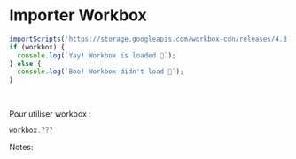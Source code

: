 <!-- .slide: class="with-code" data-background="#fb8c00" -->

# Importer Workbox

<!-- .element: style="color:white" -->

```javascript
importScripts('https://storage.googleapis.com/workbox-cdn/releases/4.3.1/workbox-sw.js');
if (workbox) {
  console.log(`Yay! Workbox is loaded 🎉`);
} else {
  console.log(`Boo! Workbox didn't load 😬`);
}
```

<!-- .element: class="big-code" -->

<br />

Pour utiliser workbox :

<!-- .element: style="color:white" -->

```javascript
workbox.???
```

<!-- .element: class="big-code" -->

Notes:
